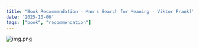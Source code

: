```yaml
---
title: "Book Recommendation - Man's Search for Meaning - Viktor Frankl"
date: "2025-10-06"
tags: ["book", "recommendation"]
---
```

![img.png](06-10-2025-book-recom-mans-search-for-meaning/img.png)